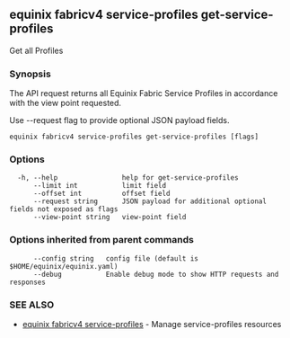 ## equinix fabricv4 service-profiles get-service-profiles

Get all Profiles

### Synopsis

The API request returns all Equinix Fabric Service Profiles in accordance with the view point requested.

Use --request flag to provide optional JSON payload fields.

```
equinix fabricv4 service-profiles get-service-profiles [flags]
```

### Options

```
  -h, --help                help for get-service-profiles
      --limit int           limit field
      --offset int          offset field
      --request string      JSON payload for additional optional fields not exposed as flags
      --view-point string   view-point field
```

### Options inherited from parent commands

```
      --config string   config file (default is $HOME/equinix/equinix.yaml)
      --debug           Enable debug mode to show HTTP requests and responses
```

### SEE ALSO

* [equinix fabricv4 service-profiles](equinix_fabricv4_service-profiles.md)	 - Manage service-profiles resources

